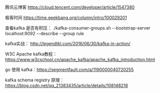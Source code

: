 腾讯云博客 https://cloud.tencent.com/developer/article/1547380

极客时间  https://time.geekbang.org/column/intro/100029201

查看kafka 是否有积压： ./kafka-consumer-groups.sh --bootstrap-server localhost:9092 --describe --group rule

kafka实战： http://legendtkl.com/2016/06/30/kafka-in-action/

W3C Apache kafka教程：https://www.w3cschool.cn/apache_kafka/apache_kafka_introduction.html

go 使用 kafka：https://segmentfault.com/a/1190000040720255

kafka schema registry 原理：https://blog.csdn.net/qq_21383435/article/details/108148218

